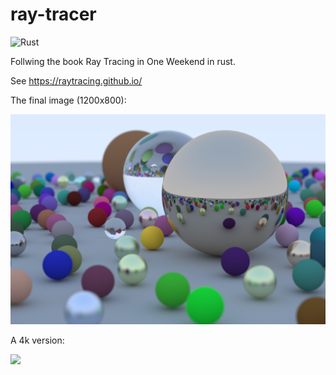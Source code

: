 # ray-tracer

![Rust](https://github.com/RobertObkircher/ray-tracer/workflows/Rust/badge.svg)

Follwing the book Ray Tracing in One Weekend in rust.

See https://raytracing.github.io/

The final image (1200x800):

![](final_image.png)

A 4k version:

![](image4k.png)

